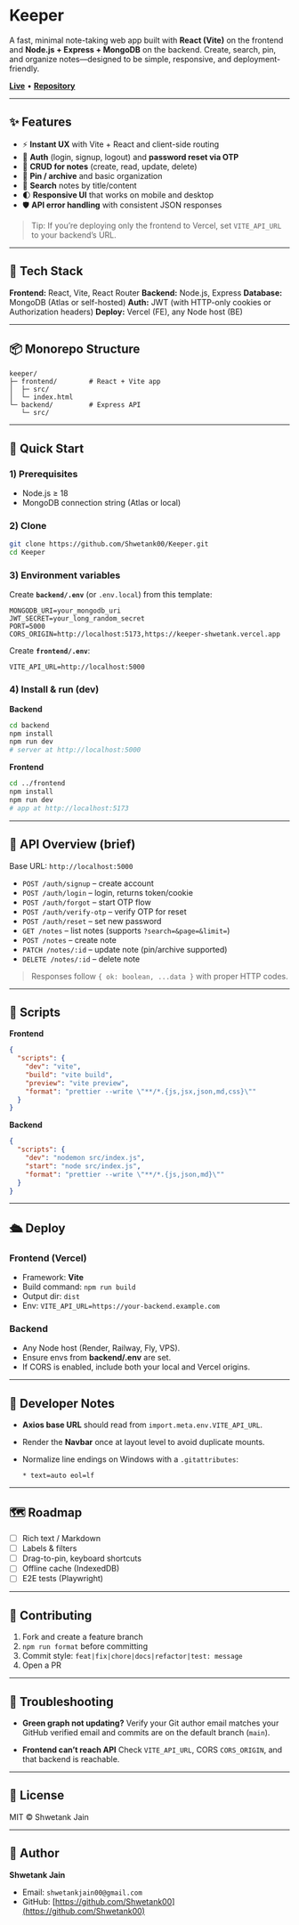 # Keeper

A fast, minimal note-taking web app built with **React (Vite)** on the frontend and **Node.js + Express + MongoDB** on the backend. Create, search, pin, and organize notes—designed to be simple, responsive, and deployment-friendly.

[**Live**](https://keeper-shwetank.vercel.app) • [**Repository**](https://github.com/Shwetank00/Keeper)

---

## ✨ Features

- ⚡️ **Instant UX** with Vite + React and client-side routing
- 🔐 **Auth** (login, signup, logout) and **password reset via OTP**
- 📝 **CRUD for notes** (create, read, update, delete)
- 📌 **Pin / archive** and basic organization
- 🔎 **Search** notes by title/content
- 🌓 **Responsive UI** that works on mobile and desktop
- 🛡️ **API error handling** with consistent JSON responses

> Tip: If you’re deploying only the frontend to Vercel, set `VITE_API_URL` to your backend’s URL.

---

## 🧱 Tech Stack

**Frontend:** React, Vite, React Router
**Backend:** Node.js, Express
**Database:** MongoDB (Atlas or self-hosted)
**Auth:** JWT (with HTTP-only cookies or Authorization headers)
**Deploy:** Vercel (FE), any Node host (BE)

---

## 📦 Monorepo Structure

```
keeper/
├─ frontend/        # React + Vite app
│  ├─ src/
│  └─ index.html
└─ backend/         # Express API
   └─ src/
```

---

## 🚀 Quick Start

### 1) Prerequisites

- Node.js ≥ 18
- MongoDB connection string (Atlas or local)

### 2) Clone

```bash
git clone https://github.com/Shwetank00/Keeper.git
cd Keeper
```

### 3) Environment variables

Create **`backend/.env`** (or `.env.local`) from this template:

```env
MONGODB_URI=your_mongodb_uri
JWT_SECRET=your_long_random_secret
PORT=5000
CORS_ORIGIN=http://localhost:5173,https://keeper-shwetank.vercel.app
```

Create **`frontend/.env`**:

```env
VITE_API_URL=http://localhost:5000
```

### 4) Install & run (dev)

**Backend**

```bash
cd backend
npm install
npm run dev
# server at http://localhost:5000
```

**Frontend**

```bash
cd ../frontend
npm install
npm run dev
# app at http://localhost:5173
```

---

## 🔌 API Overview (brief)

Base URL: `http://localhost:5000`

- `POST /auth/signup` – create account
- `POST /auth/login` – login, returns token/cookie
- `POST /auth/forgot` – start OTP flow
- `POST /auth/verify-otp` – verify OTP for reset
- `POST /auth/reset` – set new password
- `GET /notes` – list notes (supports `?search=&page=&limit=`)
- `POST /notes` – create note
- `PATCH /notes/:id` – update note (pin/archive supported)
- `DELETE /notes/:id` – delete note

> Responses follow `{ ok: boolean, ...data }` with proper HTTP codes.

---

## 🧪 Scripts

**Frontend**

```json
{
  "scripts": {
    "dev": "vite",
    "build": "vite build",
    "preview": "vite preview",
    "format": "prettier --write \"**/*.{js,jsx,json,md,css}\""
  }
}
```

**Backend**

```json
{
  "scripts": {
    "dev": "nodemon src/index.js",
    "start": "node src/index.js",
    "format": "prettier --write \"**/*.{js,json,md}\""
  }
}
```

---

## 🛳️ Deploy

### Frontend (Vercel)

- Framework: **Vite**
- Build command: `npm run build`
- Output dir: `dist`
- Env: `VITE_API_URL=https://your-backend.example.com`

### Backend

- Any Node host (Render, Railway, Fly, VPS).
- Ensure envs from **backend/.env** are set.
- If CORS is enabled, include both your local and Vercel origins.

---

## 🧰 Developer Notes

- **Axios base URL** should read from `import.meta.env.VITE_API_URL`.
- Render the **Navbar** once at layout level to avoid duplicate mounts.
- Normalize line endings on Windows with a `.gitattributes`:

  ```
  * text=auto eol=lf
  ```

---

## 🗺️ Roadmap

- [ ] Rich text / Markdown
- [ ] Labels & filters
- [ ] Drag-to-pin, keyboard shortcuts
- [ ] Offline cache (IndexedDB)
- [ ] E2E tests (Playwright)

---

## 🤝 Contributing

1. Fork and create a feature branch
2. `npm run format` before committing
3. Commit style: `feat|fix|chore|docs|refactor|test: message`
4. Open a PR

---

## 🐛 Troubleshooting

- **Green graph not updating?**
  Verify your Git author email matches your GitHub verified email and commits are on the default branch (`main`).

- **Frontend can’t reach API**
  Check `VITE_API_URL`, CORS `CORS_ORIGIN`, and that backend is reachable.

---

## 📜 License

MIT © Shwetank Jain

---

## 👤 Author

**Shwetank Jain**

- Email: `shwetankjain00@gmail.com`
- GitHub: [https://github.com/Shwetank00](https://github.com/Shwetank00)
